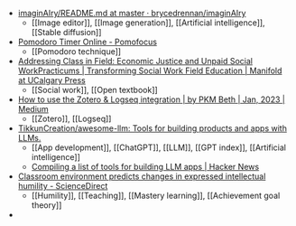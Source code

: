 - [imaginAIry/README.md at master · brycedrennan/imaginAIry](https://github.com/brycedrennan/imaginAIry/blob/master/README.md)
	- [[Image editor]], [[Image generation]], [[Artificial intelligence]], [[Stable diffusion]]
- [Pomodoro Timer Online - Pomofocus](https://pomofocus.io/)
	- [[Pomodoro technique]]
- [Addressing Class in Field: Economic Justice and Unpaid Social WorkPracticums | Transforming Social Work Field Education | Manifold at UCalgary Press](https://ucp.manifoldapp.org/projects/9781773854403/resource/tswfe-chapter1)
	- [[Social work]], [[Open textbook]]
- [How to use the Zotero & Logseq integration | by PKM Beth | Jan, 2023 | Medium](https://medium.com/@pkmbeth/how-to-use-the-zotero-logseq-integration-57f1fe07df1e)
	- [[Zotero]], [[Logseq]]
- [TikkunCreation/awesome-llm: Tools for building products and apps with LLMs.](https://github.com/TikkunCreation/awesome-llm)
	- [[App development]], [[ChatGPT]], [[LLM]], [[GPT index]], [[Artificial intelligence]]
	- [Compiling a list of tools for building LLM apps | Hacker News](https://news.ycombinator.com/item?id=34429971)
- [Classroom environment predicts changes in expressed intellectual humility - ScienceDirect](https://www.sciencedirect.com/science/article/pii/S0361476X22000406?via%3Dihub)
	- [[Humility]], [[Teaching]], [[Mastery learning]], [[Achievement goal theory]]
-